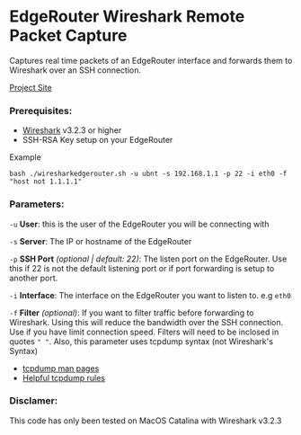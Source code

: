 # EdgeRouter Wireshark Remote Packet Capture
Captures real time packets of an EdgeRouter interface and forwards them to Wireshark over an SSH connection.

[Project Site](https://github.com/Throdne/EdgerouterWiresharkRemotePacketCapture)

### Prerequisites:
- [Wireshark](https://www.wireshark.org/) v3.2.3 or higher
- SSH-RSA Key setup on your EdgeRouter

Example
```
bash ./wiresharkedgerouter.sh -u ubnt -s 192.168.1.1 -p 22 -i eth0 -f "host not 1.1.1.1"
```

### Parameters:
`-u` 
__User__: this is the user of the EdgeRouter you will be connecting with

`-s`
__Server__: The IP or hostname of the EdgeRouter

`-p`
__SSH Port__ *(optional | default: 22)*: The listen port on the EdgeRouter. Use this if 22 is not the default listening port or if port forwarding is setup to another port. 

`-i`
__Interface__: The interface on the EdgeRouter you want to listen to. e.g `eth0`

`-f`
__Filter__ *(optional)*: If you want to filter traffic before forwarding to Wireshark. Using this will reduce the bandwidth over the SSH connection. Use if you have limit connection speed. Filters will need to be inclosed in quotes `" "`. Also, this parameter uses tcpdump syntax (not Wireshark's Syntax)
- [tcpdump man pages](https://www.tcpdump.org/manpages/tcpdump.1.html)
- [Helpful tcpdump rules](https://danielmiessler.com/study/tcpdump/)

### Disclamer:
This code has only been tested on MacOS Catalina with Wireshark v3.2.3